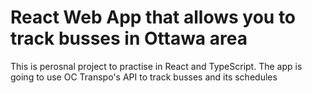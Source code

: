 # React Web App that allows you to track busses in Ottawa area

This is perosnal project to practise in React and TypeScript.
The app is going to use OC Transpo's API to track busses and its schedules
